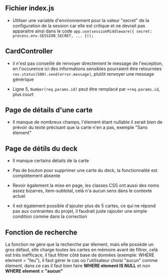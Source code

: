 ## Fichier index.js
  - Utiliser une variable d'environnement pour la valeur "secret" de la configuration de la session car elle est critique et ne devrait pas apparaitre ainsi dans le code
  `
    app.use(sessionMiddleware({
      secret: process.env.SESSION_SECRET,
      ...
    }));
  `
## CardController
  - il n'est pas conseillé de renvoyer directement le message de l'exception, en l'occurence ici des informations sensibles pourraient être retournées `res.status(500).send(error.message)`, plutôt renvoyer une message générique
  
  - Ligne 5, `Number(req.params.id)` peut être remplacé par `+req.params.id`, plus court

## Page de détails d'une carte
  - Il manque de nombreux champs, l'élement étant nullable il serait bien de prévoir du texte précisant que la carte n'en a pas,
    exemple "Sans élement"
    
## Page de détils du deck
  - Il manque certains détails de la carte
  - Pas de bouton pour supprimer une carte du deck, la fonctionnalité est complètement absente
  - Revoir également la mise en page, les classes CSS ont aussi des noms assez bizarres, item-subtotal, celà n'a aucun sens dans le contexte actuel
  
  - Il est également possible d'ajouter plus de 5 cartes, ce qui ne répond pas aux contraintes du projet, il faudrait juste rajouter une simple condition comme dans la correction

## Fonction de recherche
  La fonction ne gère que la recherche par élement, mais elle possède un gros défaut, elle charge toutes les cartes en mémoire avant
  de filtrer, celà est très inéfficace, il faut filtrer côté base de données (exemple: WHERE element = "feu"), il faut gérer le cas où l'utilisateur choisi
  "aucun" comme élement, dans ce cas il faut bien faire **WHERE element IS NULL** et non **WHERE element = "aucun"**
